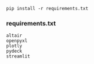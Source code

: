 ```
pip install -r requirements.txt
```

### requirements.txt
```
altair
openpyxl
plotly
pydeck
streamlit
```